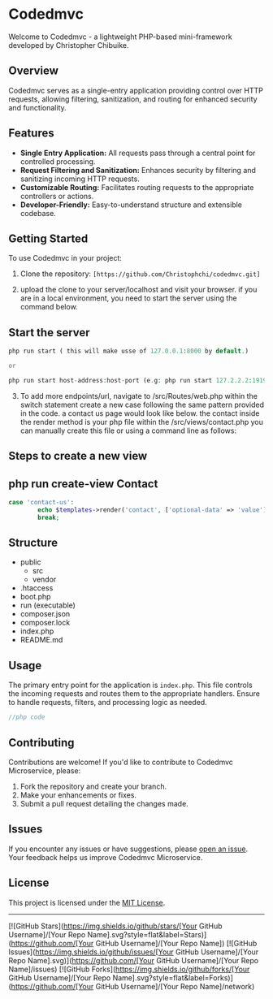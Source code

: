 # Codedmvc

Welcome to Codedmvc - a lightweight PHP-based mini-framework developed by Christopher Chibuike.

## Overview

Codedmvc serves as a single-entry application providing control over HTTP requests, allowing filtering, sanitization, and routing for enhanced security and functionality.

## Features

- **Single Entry Application:** All requests pass through a central point for controlled processing.
- **Request Filtering and Sanitization:** Enhances security by filtering and sanitizing incoming HTTP requests.
- **Customizable Routing:** Facilitates routing requests to the appropriate controllers or actions.
- **Developer-Friendly:** Easy-to-understand structure and extensible codebase.

## Getting Started

To use Codedmvc in your project:

1. Clone the repository: `[https://github.com/Christophchi/codedmvc.git]`

2. upload the clone to your server/localhost and visit your browser. if you
are in a local environment, you need to start the server using the command below.

## Start the server

```php
php run start ( this will make usse of 127.0.0.1:8000 by default.)

or

php run start host-address:host-port (e.g: php run start 127.2.2.2:1919)
```

3. To add more endpoints/url, navigate to /src/Routes/web.php within the switch statement create a new case following the same pattern provided in the code. a contact us page would look like below. the contact inside the render method is your php file within the /src/views/contact.php you can manually create this file or using a command line as follows: 

## Steps to create a new view

## php run create-view Contact

```php
case 'contact-us':
        echo $templates->render('contact', ['optional-data' => 'value']);
        break;
```

## Structure
- public
  - src
  - vendor
- .htaccess
- boot.php
- run (executable)
- composer.json
- composer.lock
- index.php
- README.md



## Usage

The primary entry point for the application is `index.php`. This file controls the incoming requests and routes them to the appropriate handlers. Ensure to handle requests, filters, and processing logic as needed.

```php
//php code
```

## Contributing

Contributions are welcome! If you'd like to contribute to Codedmvc Microservice, please:

1. Fork the repository and create your branch.
2. Make your enhancements or fixes.
3. Submit a pull request detailing the changes made.

## Issues

If you encounter any issues or have suggestions, please [open an issue](../../issues). Your feedback helps us improve Codedmvc Microservice.

## License

This project is licensed under the [MIT License](LICENSE).

---

[![GitHub Stars](https://img.shields.io/github/stars/[Your GitHub Username]/[Your Repo Name].svg?style=flat&label=Stars)](https://github.com/[Your GitHub Username]/[Your Repo Name])
[![GitHub Issues](https://img.shields.io/github/issues/[Your GitHub Username]/[Your Repo Name].svg)](https://github.com/[Your GitHub Username]/[Your Repo Name]/issues)
[![GitHub Forks](https://img.shields.io/github/forks/[Your GitHub Username]/[Your Repo Name].svg?style=flat&label=Forks)](https://github.com/[Your GitHub Username]/[Your Repo Name]/network)
```
